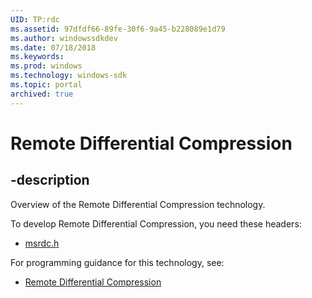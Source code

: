 ```yaml
---
UID: TP:rdc
ms.assetid: 97dfdf66-89fe-30f6-9a45-b228089e1d79
ms.author: windowssdkdev
ms.date: 07/18/2018
ms.keywords: 
ms.prod: windows
ms.technology: windows-sdk
ms.topic: portal
archived: true
---
```


# Remote Differential Compression

## -description

Overview of the Remote Differential Compression technology.

To develop Remote Differential Compression, you need these headers:

 * [msrdc.h](../msrdc/index.md)

For programming guidance for this technology, see:
* [Remote Differential Compression](/previous-versions/windows/desktop/rdc)

